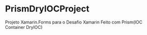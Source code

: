 # PrismDryIOCProject
Projeto Xamarin.Forms para o Desafio Xamarin Feito com Prism(IOC Container DryIOC)
